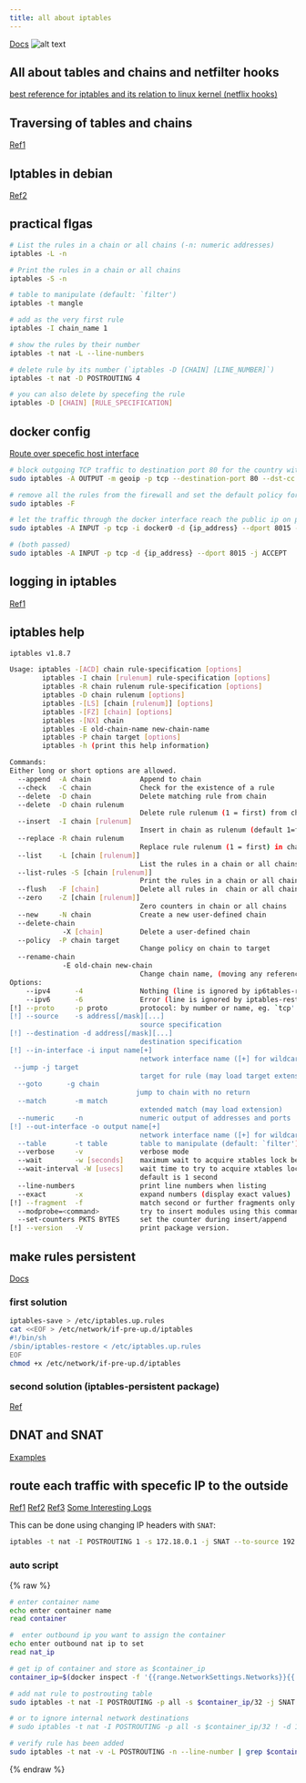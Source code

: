 ```yaml
---
title: all about iptables
---
```


[Docs](https://www.netfilter.org/documentation/HOWTO/NAT-HOWTO.html)
![alt text](image.png)

## All about tables and chains and netfilter hooks

[best reference for iptables and its relation to linux kernel (netflix hooks)](https://www.digitalocean.com/community/tutorials/a-deep-dive-into-iptables-and-netfilter-architecture)

## Traversing of tables and chains

[Ref1](https://rlworkman.net/howtos/iptables/chunkyhtml/c962.html)

## Iptables in debian

[Ref2](https://wiki.debian.org/iptables)

## practical flgas

```bash
# List the rules in a chain or all chains (-n: numeric addresses)
iptables -L -n

# Print the rules in a chain or all chains
iptables -S -n

# table to manipulate (default: `filter')
iptables -t mangle

# add as the very first rule
iptables -I chain_name 1

# show the rules by their number
iptables -t nat -L --line-numbers

# delete rule by its number (`iptables -D [CHAIN] [LINE_NUMBER]`)
iptables -t nat -D POSTROUTING 4

# you can also delete by specefing the rule
iptables -D [CHAIN] [RULE_SPECIFICATION]
```

## docker config

[Route over specefic host interface](https://maxammann.org/posts/2020/04/routing-docker-container-over-vpn/)

```bash
# block outgoing TCP traffic to destination port 80 for the country with the country code "IR" (Iran)
sudo iptables -A OUTPUT -m geoip -p tcp --destination-port 80 --dst-cc IR -j DROP

# remove all the rules from the firewall and set the default policy for all chains to ACCEPT
sudo iptables -F

# let the traffic through the docker interface reach the public ip on port 8015 (runner passed, job not passed)
sudo iptables -A INPUT -p tcp -i docker0 -d {ip_address} --dport 8015 -j ACCEPT

# (both passed)
sudo iptables -A INPUT -p tcp -d {ip_address} --dport 8015 -j ACCEPT
```

## logging in iptables

[Ref1](https://www.ibm.com/docs/hr/dsm?topic=iptables-configuring)

## iptables help

```bash
iptables v1.8.7

Usage: iptables -[ACD] chain rule-specification [options]
        iptables -I chain [rulenum] rule-specification [options]
        iptables -R chain rulenum rule-specification [options]
        iptables -D chain rulenum [options]
        iptables -[LS] [chain [rulenum]] [options]
        iptables -[FZ] [chain] [options]
        iptables -[NX] chain
        iptables -E old-chain-name new-chain-name
        iptables -P chain target [options]
        iptables -h (print this help information)

Commands:
Either long or short options are allowed.
  --append  -A chain            Append to chain
  --check   -C chain            Check for the existence of a rule
  --delete  -D chain            Delete matching rule from chain
  --delete  -D chain rulenum
                                Delete rule rulenum (1 = first) from chain
  --insert  -I chain [rulenum]
                                Insert in chain as rulenum (default 1=first)
  --replace -R chain rulenum
                                Replace rule rulenum (1 = first) in chain
  --list    -L [chain [rulenum]]
                                List the rules in a chain or all chains
  --list-rules -S [chain [rulenum]]
                                Print the rules in a chain or all chains
  --flush   -F [chain]          Delete all rules in  chain or all chains
  --zero    -Z [chain [rulenum]]
                                Zero counters in chain or all chains
  --new     -N chain            Create a new user-defined chain
  --delete-chain
             -X [chain]         Delete a user-defined chain
  --policy  -P chain target
                                Change policy on chain to target
  --rename-chain
             -E old-chain new-chain
                                Change chain name, (moving any references)
Options:
    --ipv4      -4              Nothing (line is ignored by ip6tables-restore)
    --ipv6      -6              Error (line is ignored by iptables-restore)
[!] --proto     -p proto        protocol: by number or name, eg. `tcp'
[!] --source    -s address[/mask][...]
                                source specification
[!] --destination -d address[/mask][...]
                                destination specification
[!] --in-interface -i input name[+]
                                network interface name ([+] for wildcard)
 --jump -j target
                                target for rule (may load target extension)
  --goto      -g chain
                               jump to chain with no return
  --match       -m match
                                extended match (may load extension)
  --numeric     -n              numeric output of addresses and ports
[!] --out-interface -o output name[+]
                                network interface name ([+] for wildcard)
  --table       -t table        table to manipulate (default: `filter')
  --verbose     -v              verbose mode
  --wait        -w [seconds]    maximum wait to acquire xtables lock before give up
  --wait-interval -W [usecs]    wait time to try to acquire xtables lock
                                default is 1 second
  --line-numbers                print line numbers when listing
  --exact       -x              expand numbers (display exact values)
[!] --fragment  -f              match second or further fragments only
  --modprobe=<command>          try to insert modules using this command
  --set-counters PKTS BYTES     set the counter during insert/append
[!] --version   -V              print package version.
```

## make rules persistent

[Docs](https://wiki.debian.org/iptables)

### first solution

```bash
iptables-save > /etc/iptables.up.rules
cat <<EOF > /etc/network/if-pre-up.d/iptables
#!/bin/sh
/sbin/iptables-restore < /etc/iptables.up.rules
EOF
chmod +x /etc/network/if-pre-up.d/iptables
```

### second solution (iptables-persistent package)

[Ref](https://www.cyberciti.biz/faq/how-to-save-iptables-firewall-rules-permanently-on-linux/)

## DNAT and SNAT

[Examples](https://gist.github.com/tomasinouk/eec152019311b09905cd)

## route each traffic with specefic IP to the outside

[Ref1](https://www.reddit.com/r/docker/comments/qld301/binding_specific_outbound_ip_address_to_docker/)
[Ref2](https://serverfault.com/questions/762492/route-outgoing-connections-from-a-docker-container-through-a-specific-ip)
[Ref3](https://forums.docker.com/t/using-secondery-ip-for-docker/93485/3)
[Some Interesting Logs](https://serverfault.com/questions/1108123/docker-containers-with-public-ips-bridged-network)

This can be done using changing IP headers with `SNAT`:

```bash
iptables -t nat -I POSTROUTING 1 -s 172.18.0.1 -j SNAT --to-source 192.168.1.101
```

### auto script

{% raw %}

```bash
# enter container name
echo enter container name
read container

#  enter outbound ip you want to assign the container
echo enter outbound nat ip to set
read nat_ip

# get ip of container and store as $container_ip
container_ip=$(docker inspect -f '{{range.NetworkSettings.Networks}}{{.IPAddress}}{{end}}' $container)

# add nat rule to postrouting table
sudo iptables -t nat -I POSTROUTING -p all -s $container_ip/32 -j SNAT --to-source $nat_ip

# or to ignore internal network destinations
# sudo iptables -t nat -I POSTROUTING -p all -s $container_ip/32 ! -d 172.16.0.0/12 -j SNAT --to-source $nat_ip

# verify rule has been added
sudo iptables -t nat -v -L POSTROUTING -n --line-number | grep $container_ip
```

{% endraw %}
